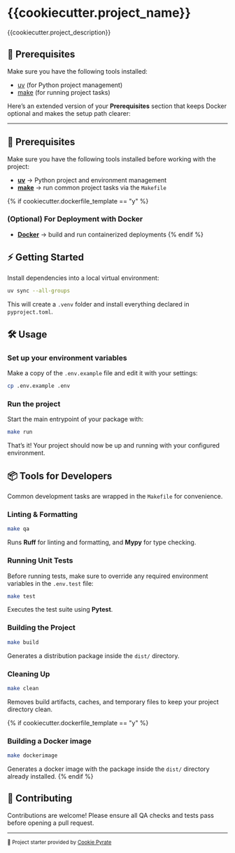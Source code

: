 # {{cookiecutter.project_name}}

{{cookiecutter.project_description}}


## 🚀 Prerequisites

Make sure you have the following tools installed:

- [uv](https://docs.astral.sh/uv/) (for Python project management)
- [make](https://www.gnu.org/software/make/) (for running project tasks)

Here’s an extended version of your **Prerequisites** section that keeps Docker optional and makes the setup path clearer:

---

## 🚀 Prerequisites

Make sure you have the following tools installed before working with the project:

* [**uv**](https://docs.astral.sh/uv/) → Python project and environment management
* [**make**](https://www.gnu.org/software/make/) → run common project tasks via the `Makefile`

{% if cookiecutter.dockerfile_template == "y" %}
### (Optional) For Deployment with Docker

* [**Docker**](https://docs.docker.com/get-docker/) → build and run containerized deployments
{% endif %}

## ⚡ Getting Started

Install dependencies into a local virtual environment:

```bash
uv sync --all-groups
```

This will create a `.venv` folder and install everything declared in `pyproject.toml`.


## 🛠️ Usage

### Set up your environment variables  

Make a copy of the `.env.example` file and edit it with your settings:

```bash
cp .env.example .env
```

### Run the project

Start the main entrypoint of your package with:

```bash
make run
```

That’s it! Your project should now be up and running with your configured environment.


## 📦 Tools for Developers

Common development tasks are wrapped in the `Makefile` for convenience.

### Linting & Formatting

```bash
make qa
```

Runs **Ruff** for linting and formatting, and **Mypy** for type checking.

### Running Unit Tests

Before running tests, make sure to override any required environment variables in the `.env.test` file:

```bash
make test
```

Executes the test suite using **Pytest**.

### Building the Project

```bash
make build
```

Generates a distribution package inside the `dist/` directory.

### Cleaning Up

```bash
make clean
```

Removes build artifacts, caches, and temporary files to keep your project directory clean.

{% if cookiecutter.dockerfile_template == "y" %}
### Building a Docker image

```bash
make dockerimage
```

Generates a docker image with the package inside the `dist/` directory already installed.
{% endif %}


## 🤝 Contributing

Contributions are welcome!
Please ensure all QA checks and tests pass before opening a pull request.

---

<sub>🚀 Project starter provided by [Cookie Pyrate](https://github.com/gvieralopez/cookie-pyrate)</sub>
